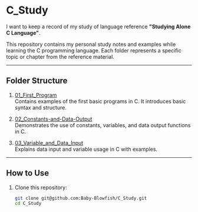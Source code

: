 # C_Study

I want to keep a record of my study of language reference **"Studying Alone C Language"**.

This repository contains my personal study notes and examples while learning the C programming language. Each folder represents a specific topic or chapter from the reference material.

---

## Folder Structure

1. [01_First_Program](01_First_Program/README.md)  
   Contains examples of the first basic programs in C. It introduces basic syntax and structure.

2. [02_Constants-and-Data-Output](02_Constants-and-Data-Output/README.md)  
   Demonstrates the use of constants, variables, and data output functions in C.

3. [03_Variable_and_Data_Input](03_Variable_and_Data_Input/README.md)  
   Explains data input and variable usage in C with examples.

---

## How to Use

1. Clone this repository:
   ```bash
   git clone git@github.com:Baby-Blowfish/C_Study.git
   cd C_Study
